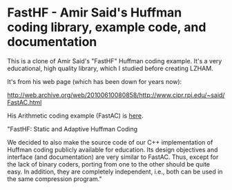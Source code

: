 # FastHF - Amir Said's Huffman coding library, example code, and documentation

This is a clone of Amir Said's "FastHF" Huffman coding example. It's a very educational, high quality library, which I studied before creating LZHAM.

It's from his web page (which has been down for years now):

http://web.archive.org/web/20100610080858/http://www.cipr.rpi.edu/~said/FastAC.html

His Arithmetic coding example (FastAC) is [here](https://github.com/richgel999/FastAC).

"FastHF: Static and Adaptive Huffman Coding

We decided to also make the source code of our C++ implementation of Huffman coding publicly available for education. Its design objectives and interface (and documentation) are very similar to FastAC. Thus, except for the lack of binary coders, porting from one to the other should be quite easy. In addition, they are completely independent, i.e., both can be used in the same compression program."
